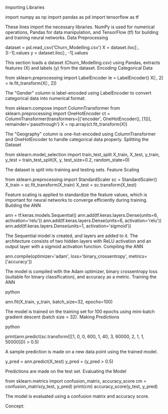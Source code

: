 Importing Libraries


import numpy as np
import pandas as pd
import tensorflow as tf

These lines import the necessary libraries. NumPy is used for numerical operations, Pandas for data manipulation, and TensorFlow (tf) for building and training neural networks.
Data Preprocessing


dataset = pd.read_csv('Churn_Modelling.csv')
X = dataset.iloc[:, 3:-1].values
y = dataset.iloc[:, -1].values

This section loads a dataset (Churn_Modelling.csv) using Pandas, extracts features (X) and labels (y) from the dataset.
Encoding Categorical Data



from sklearn.preprocessing import LabelEncoder
le = LabelEncoder()
X[:, 2] = le.fit_transform(X[:, 2])

The "Gender" column is label-encoded using LabelEncoder to convert categorical data into numerical format.


from sklearn.compose import ColumnTransformer
from sklearn.preprocessing import OneHotEncoder
ct = ColumnTransformer(transformers=[('encoder', OneHotEncoder(), [1])], remainder='passthrough')
X = np.array(ct.fit_transform(X))

The "Geography" column is one-hot-encoded using ColumnTransformer and OneHotEncoder to handle categorical data properly.
Splitting the Dataset



from sklearn.model_selection import train_test_split
X_train, X_test, y_train, y_test = train_test_split(X, y, test_size=0.2, random_state=0)

The dataset is split into training and testing sets.
Feature Scaling



from sklearn.preprocessing import StandardScaler
sc = StandardScaler()
X_train = sc.fit_transform(X_train)
X_test = sc.transform(X_test)

Feature scaling is applied to standardize the feature values, which is important for neural networks to converge efficiently during training.
Building the ANN



ann = tf.keras.models.Sequential()
ann.add(tf.keras.layers.Dense(units=6, activation='relu'))
ann.add(tf.keras.layers.Dense(units=6, activation='relu'))
ann.add(tf.keras.layers.Dense(units=1, activation='sigmoid'))

The Sequential model is created, and layers are added to it. The architecture consists of two hidden layers with ReLU activation and an output layer with a sigmoid activation function.
Compiling the ANN



ann.compile(optimizer='adam', loss='binary_crossentropy', metrics=['accuracy'])

The model is compiled with the Adam optimizer, binary crossentropy loss (suitable for binary classification), and accuracy as a metric.
Training the ANN

python

ann.fit(X_train, y_train, batch_size=32, epochs=100)

The model is trained on the training set for 100 epochs using mini-batch gradient descent (batch size = 32).
Making Predictions

python

print(ann.predict(sc.transform([[1, 0, 0, 600, 1, 40, 3, 60000, 2, 1, 1, 50000]])) > 0.5)

A sample prediction is made on a new data point using the trained model.



y_pred = ann.predict(X_test)
y_pred = (y_pred > 0.5)

Predictions are made on the test set.
Evaluating the Model



from sklearn.metrics import confusion_matrix, accuracy_score
cm = confusion_matrix(y_test, y_pred)
print(cm)
accuracy_score(y_test, y_pred)

The model is evaluated using a confusion matrix and accuracy score.

Concept: 

